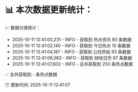 📊 本次数据更新统计：
==========================

📈 数据分类统计：
- 2025-10-11 12:41:00,231 - INFO - 获取到 热点资讯 80 条数据
- 2025-10-11 12:41:02,140 - INFO - 获取到 今日热点 10 条数据
- 2025-10-11 12:41:04,187 - INFO - 获取到 公社热帖 93 条数据
- 2025-10-11 12:41:06,083 - INFO - 获取到 财经日历 67 条数据
- 2025-10-11 12:41:07,602 - INFO - 总共获取到 250 条热点数据

✅ 总共获取到 - 条热点数据

🕐 更新时间: 2025-10-11 12:41:07
